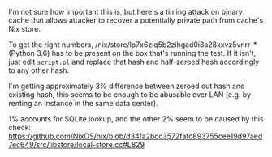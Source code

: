 I'm not sure how important this is, but here's a timing attack on binary cache that
allows attacker to recover a potentially private path from cache's Nix store. 

To get the right numbers, /nix/store/lp7x6ziq5b2zihgad0i8a28xxvz5vnrr-* (Python 3.6)
has to be present on the box that's running the test. If it isn't, just edit `script.pl`
and replace that hash and half-zeroed hash accordingly to any other hash.

I'm getting approximately 3% difference between zeroed out hash and existing hash,
this seems to be enough to be abusable over LAN (e.g. by renting an instance in the
same data center).

1% accounts for SQLite lookup, and the other 2% seem to be caused by this check:
https://github.com/NixOS/nix/blob/d34fa2bcc3572fafc893755cee19d97aed7ec649/src/libstore/local-store.cc#L829

